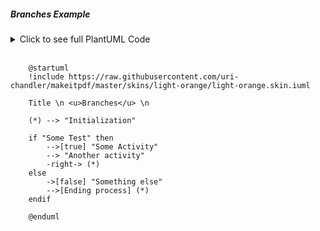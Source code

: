 ##### Branches Example

<details>
<summary>Click to see full PlantUML Code</summary>
<p>

    ```plantuml
        @startuml
        !include https://raw.githubusercontent.com/uri-chandler/makeitpdf/master/skins/light-orange/light-orange.skin.iuml

        Title \n <u>Branches</u> \n

        (*) --> "Initialization"

        if "Some Test" then
            -->[true] "Some Activity"
            --> "Another activity"
            -right-> (*)
        else
            ->[false] "Something else"
            -->[Ending process] (*)
        endif

        @enduml
    ```

</p>
</details>


<br />

```plantuml
    @startuml
    !include https://raw.githubusercontent.com/uri-chandler/makeitpdf/master/skins/light-orange/light-orange.skin.iuml

    Title \n <u>Branches</u> \n

    (*) --> "Initialization"

    if "Some Test" then
        -->[true] "Some Activity"
        --> "Another activity"
        -right-> (*)
    else
        ->[false] "Something else"
        -->[Ending process] (*)
    endif

    @enduml
```